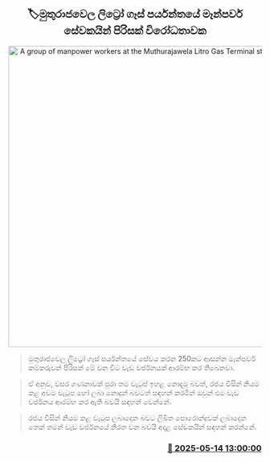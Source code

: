 <p align='center'><b><h2 align='center' title='A group of manpower workers at the Muthurajawela Litro Gas Terminal stage a protest'>🏷මුතුරාජවෙල ලිට්‍රෝ ගෑස් පර්යන්තයේ මෑන්පවර් සේවකයින් පිරිසක් විරෝධතාවක</h2></b></p>
<p align='center'><img src='https://helakuru.sgp1.cdn.digitaloceanspaces.com/esana/images/lib/black-protest.jpg' width='600' alt='A group of manpower workers at the Muthurajawela Litro Gas Terminal stage a protest'></p>

> මුතුරාජවෙල ලිට්‍රෝ ගෑස් පර්යන්තයේ සේවය කරන 250කට ආසන්න මෑන්පවර් කම්කරුවන් පිරිසක් මේ වන විට වැඩ වර්ජනයක් ආරම්භ කර තිබෙනවා.

> ඒ අනුව, වසර ගණනාවක් පුරා තම වැටුප් ඉහළ නොදැමූ බවත්, රජය විසින් නියම කළ අවම වැටුප හෝ ලබා නොදුන් බවටත් සඳහන් කරමින් ඔවුන් එම වැඩ වර්ජනය ආරම්භ කර ඇති බවයි සඳහන් වෙන්නේ.

> රජය විසින් නියම කළ වැටුප ලබාදෙන බවට ලිඛිත පොරොන්දුවක් ලබාදෙන තෙක් තමන් වැඩ වර්ජනයේ නිරත වන බවයි අදාළ සේවකයින් සඳහන් කරන්නේ.



<h3 align='right'><a href='https://www.helakuru.lk/esana/p/110070/'>📅 2025-05-14 13:00:00</a></h3>
